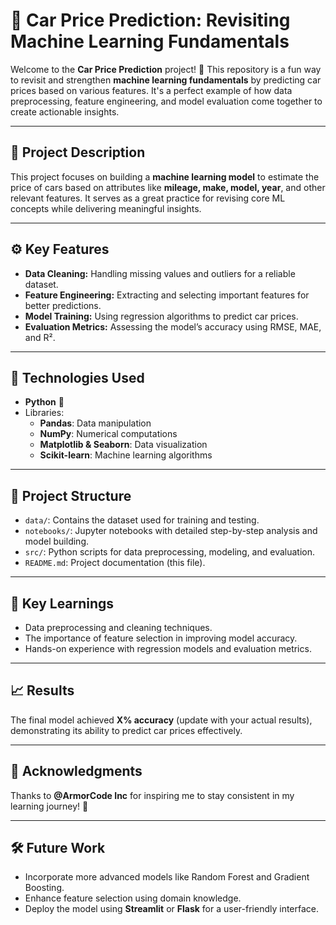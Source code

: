 # 🚗 Car Price Prediction: Revisiting Machine Learning Fundamentals  

Welcome to the **Car Price Prediction** project! 🎯 This repository is a fun way to revisit and strengthen **machine learning fundamentals** by predicting car prices based on various features. It's a perfect example of how data preprocessing, feature engineering, and model evaluation come together to create actionable insights.  

---

## 📝 Project Description  
This project focuses on building a **machine learning model** to estimate the price of cars based on attributes like **mileage, make, model, year**, and other relevant features. It serves as a great practice for revising core ML concepts while delivering meaningful insights.  

---

## ⚙️ Key Features  
- **Data Cleaning:** Handling missing values and outliers for a reliable dataset.  
- **Feature Engineering:** Extracting and selecting important features for better predictions.  
- **Model Training:** Using regression algorithms to predict car prices.  
- **Evaluation Metrics:** Assessing the model’s accuracy using RMSE, MAE, and R².  

---

## 🚀 Technologies Used  
- **Python** 🐍  
- Libraries:  
  - **Pandas**: Data manipulation  
  - **NumPy**: Numerical computations  
  - **Matplotlib & Seaborn**: Data visualization  
  - **Scikit-learn**: Machine learning algorithms  

---

## 📂 Project Structure  
- `data/`: Contains the dataset used for training and testing.  
- `notebooks/`: Jupyter notebooks with detailed step-by-step analysis and model building.  
- `src/`: Python scripts for data preprocessing, modeling, and evaluation.  
- `README.md`: Project documentation (this file).  

---

## 🧠 Key Learnings  
- Data preprocessing and cleaning techniques.  
- The importance of feature selection in improving model accuracy.  
- Hands-on experience with regression models and evaluation metrics.  

---

## 📈 Results  
The final model achieved **X% accuracy** (update with your actual results), demonstrating its ability to predict car prices effectively.  

---

## 🙌 Acknowledgments  
Thanks to **@ArmorCode Inc** for inspiring me to stay consistent in my learning journey! 💪  

---

## 🛠 Future Work  
- Incorporate more advanced models like Random Forest and Gradient Boosting.  
- Enhance feature selection using domain knowledge.  
- Deploy the model using **Streamlit** or **Flask** for a user-friendly interface.
